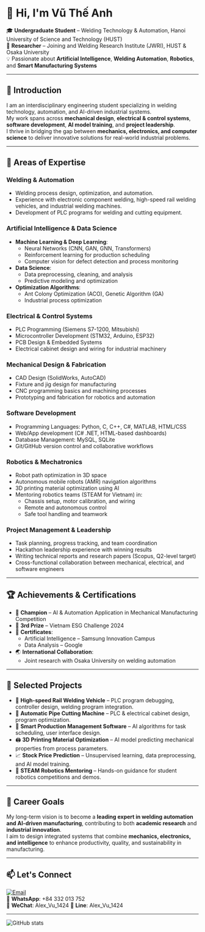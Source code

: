 # 👋 Hi, I'm Vũ Thế Anh  

🎓 **Undergraduate Student** – Welding Technology & Automation, Hanoi University of Science and Technology (HUST)  
🔬 **Researcher** – Joining and Welding Research Institute (JWRI), HUST & Osaka University  
💡 Passionate about **Artificial Intelligence**, **Welding Automation**, **Robotics**, and **Smart Manufacturing Systems**  

---

## 🌟 Introduction
I am an interdisciplinary engineering student specializing in welding technology, automation, and AI-driven industrial systems.  
My work spans across **mechanical design**, **electrical & control systems**, **software development**, **AI model training**, and **project leadership**.  
I thrive in bridging the gap between **mechanics, electronics, and computer science** to deliver innovative solutions for real-world industrial problems.  

---

## 🚀 Areas of Expertise

### Welding & Automation
- Welding process design, optimization, and automation.
- Experience with electronic component welding, high-speed rail welding vehicles, and industrial welding machines.
- Development of PLC programs for welding and cutting equipment.

### Artificial Intelligence & Data Science
- **Machine Learning & Deep Learning**:
  - Neural Networks (CNN, GAN, GNN, Transformers)
  - Reinforcement learning for production scheduling
  - Computer vision for defect detection and process monitoring
- **Data Science**:
  - Data preprocessing, cleaning, and analysis
  - Predictive modeling and optimization
- **Optimization Algorithms**:
  - Ant Colony Optimization (ACO), Genetic Algorithm (GA)
  - Industrial process optimization

### Electrical & Control Systems
- PLC Programming (Siemens S7-1200, Mitsubishi)
- Microcontroller Development (STM32, Arduino, ESP32)
- PCB Design & Embedded Systems
- Electrical cabinet design and wiring for industrial machinery

### Mechanical Design & Fabrication
- CAD Design (SolidWorks, AutoCAD)
- Fixture and jig design for manufacturing
- CNC programming basics and machining processes
- Prototyping and fabrication for robotics and automation

### Software Development
- Programming Languages: Python, C, C++, C#, MATLAB, HTML/CSS
- Web/App development (C# .NET, HTML-based dashboards)
- Database Management: MySQL, SQLite
- Git/GitHub version control and collaborative workflows

### Robotics & Mechatronics
- Robot path optimization in 3D space
- Autonomous mobile robots (AMR) navigation algorithms
- 3D printing material optimization using AI
- Mentoring robotics teams (STEAM for Vietnam) in:
  - Chassis setup, motor calibration, and wiring
  - Remote and autonomous control
  - Safe tool handling and teamwork

### Project Management & Leadership
- Task planning, progress tracking, and team coordination
- Hackathon leadership experience with winning results
- Writing technical reports and research papers (Scopus, Q2-level target)
- Cross-functional collaboration between mechanical, electrical, and software engineers

---

## 🏆 Achievements & Certifications
- 🥇 **Champion** – AI & Automation Application in Mechanical Manufacturing Competition  
- 🥉 **3rd Prize** – Vietnam ESG Challenge 2024  
- 📜 **Certificates**:
  - Artificial Intelligence – Samsung Innovation Campus
  - Data Analysis – Google
- 🌏 **International Collaboration**:
  - Joint research with Osaka University on welding automation

---

## 📂 Selected Projects
- 🚄 **High-speed Rail Welding Vehicle** – PLC program debugging, controller design, welding program integration.
- 🤖 **Automatic Pipe Cutting Machine** – PLC & electrical cabinet design, program optimization.
- 🧠 **Smart Production Management Software** – AI algorithms for task scheduling, user interface design.
- 🖨 **3D Printing Material Optimization** – AI model predicting mechanical properties from process parameters.
- 📈 **Stock Price Prediction** – Unsupervised learning, data preprocessing, and AI model training.
- 🤝 **STEAM Robotics Mentoring** – Hands-on guidance for student robotics competitions and demos.

---

## 🎯 Career Goals
My long-term vision is to become a **leading expert in welding automation and AI-driven manufacturing**, contributing to both **academic research** and **industrial innovation**.  
I aim to design integrated systems that combine **mechanics, electronics, and intelligence** to enhance productivity, quality, and sustainability in manufacturing.  

---

## 📫 Let's Connect
[![Email](https://img.shields.io/badge/Email-vuanh142004%40gmail.com-red?logo=gmail)](mailto:vuanh142004@gmail.com)  
📱 **WhatsApp**: +84 332 013 752  
💬 **WeChat**: Alex_Vu_1424
💬 **Line**: Alex_Vu_1424



---

![GitHub stats](https://github-readme-stats.vercel.app/api?username=vutheanh1424&show_icons=true)

